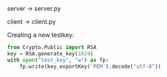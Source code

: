 
server -> server.py

client -> client.py


Creating a new testkey:

````python
from Crypto.Public import RSA
key = RSA.generate_key(1024)
with open("test_key", "w") as fp:
    fp.write(key.exportKey('PEM').decode("utf-8"))
````